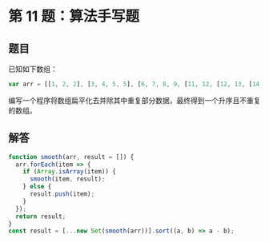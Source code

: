 # 第 11 题：算法手写题

## 题目

已知如下数组：

```js
var arr = [[1, 2, 2], [3, 4, 5, 5], [6, 7, 8, 9, [11, 12, [12, 13, [14]]]], 10];
```

编写一个程序将数组扁平化去并除其中重复部分数据，最终得到一个升序且不重复的数组。

## 解答

```js
function smooth(arr, result = []) {
  arr.forEach(item => {
    if (Array.isArray(item)) {
      smooth(item, result);
    } else {
      result.push(item);
    }
  });
  return result;
}
const result = [...new Set(smooth(arr))].sort((a, b) => a - b);
```
